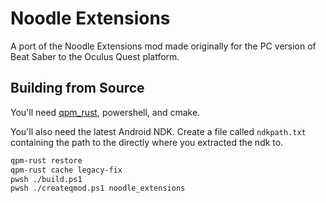 # Noodle Extensions

A port of the Noodle Extensions mod made originally for the PC version of Beat Saber to the Oculus Quest platform.

## Building from Source

You'll need [qpm_rust](https://github.com/RedBrumbler/QuestPackageManager-Rust), powershell, and cmake.

You'll also need the latest Android NDK. Create a file called `ndkpath.txt` containing the path to the directly where you extracted the ndk to.

```sh
qpm-rust restore
qpm-rust cache legacy-fix
pwsh ./build.ps1
pwsh ./createqmod.ps1 noodle_extensions
```
